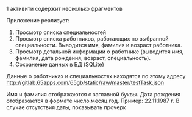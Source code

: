 1 активити содержит несколько фрагментов

Приложение реализует:
1. Просмотр списка специальностей
2. Просмотр списка работников, работающих по выбранной специальности. Выводится имя, фамилия и возраст работника.
3. Просмотр детальной информации о работнике (выводится имя, фамилия, дата рождения, возраст, специальность).
4. Сохранение данных в БД (SQLite)

Данные о работниках и специальностях находятся по этому адресу
http://gitlab.65apps.com/65gb/static/raw/master/testTask.json

Имя и фамилия отображаются с заглавной буквы.
Дата рождения отображается в формате число.месяц.год. Пример: 22.11.1987 г. В случае отсутствия даты, показывать прочерк
